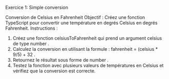 Exercice 1: Simple
conversion

Conversion de Celsius en Fahrenheit
Objectif : Créez une fonction TypeScript pour convertir une température en degrés Celsius en
degrés Fahrenheit.
Instructions :
1. Créez une fonction celsiusToFahrenheit qui prend un argument celsius de type number .
2. Calculez la conversion en utilisant la formule : fahrenheit = (celsius * 9/5) + 32 .
3. Retournez le résultat sous forme de number .
4. Testez la fonction avec plusieurs valeurs de températures en Celsius et vérifiez que la
   conversion est correcte.